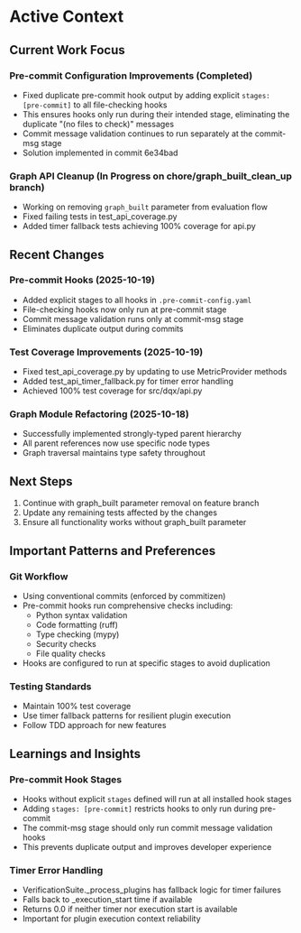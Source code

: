 # Active Context

## Current Work Focus

### Pre-commit Configuration Improvements (Completed)
- Fixed duplicate pre-commit hook output by adding explicit `stages: [pre-commit]` to all file-checking hooks
- This ensures hooks only run during their intended stage, eliminating the duplicate "(no files to check)" messages
- Commit message validation continues to run separately at the commit-msg stage
- Solution implemented in commit 6e34bad

### Graph API Cleanup (In Progress on chore/graph_built_clean_up branch)
- Working on removing `graph_built` parameter from evaluation flow
- Fixed failing tests in test_api_coverage.py
- Added timer fallback tests achieving 100% coverage for api.py

## Recent Changes

### Pre-commit Hooks (2025-10-19)
- Added explicit stages to all hooks in `.pre-commit-config.yaml`
- File-checking hooks now only run at pre-commit stage
- Commit message validation runs only at commit-msg stage
- Eliminates duplicate output during commits

### Test Coverage Improvements (2025-10-19)
- Fixed test_api_coverage.py by updating to use MetricProvider methods
- Added test_api_timer_fallback.py for timer error handling
- Achieved 100% test coverage for src/dqx/api.py

### Graph Module Refactoring (2025-10-18)
- Successfully implemented strongly-typed parent hierarchy
- All parent references now use specific node types
- Graph traversal maintains type safety throughout

## Next Steps

1. Continue with graph_built parameter removal on feature branch
2. Update any remaining tests affected by the changes
3. Ensure all functionality works without graph_built parameter

## Important Patterns and Preferences

### Git Workflow
- Using conventional commits (enforced by commitizen)
- Pre-commit hooks run comprehensive checks including:
  - Python syntax validation
  - Code formatting (ruff)
  - Type checking (mypy)
  - Security checks
  - File quality checks
- Hooks are configured to run at specific stages to avoid duplication

### Testing Standards
- Maintain 100% test coverage
- Use timer fallback patterns for resilient plugin execution
- Follow TDD approach for new features

## Learnings and Insights

### Pre-commit Hook Stages
- Hooks without explicit `stages` defined will run at all installed hook stages
- Adding `stages: [pre-commit]` restricts hooks to only run during pre-commit
- The commit-msg stage should only run commit message validation hooks
- This prevents duplicate output and improves developer experience

### Timer Error Handling
- VerificationSuite._process_plugins has fallback logic for timer failures
- Falls back to _execution_start time if available
- Returns 0.0 if neither timer nor execution start is available
- Important for plugin execution context reliability
